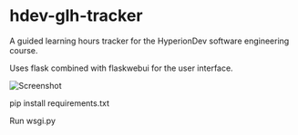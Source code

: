 # hdev-glh-tracker
A guided learning hours tracker for the HyperionDev software engineering course.

Uses flask combined with flaskwebui for the user interface.

![Screenshot](docs/screenshot.png)

pip install requirements.txt

Run wsgi.py

